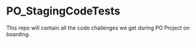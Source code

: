 # PO_StagingCodeTests
This repo will contain all the code challenges we get during PO Project on boarding.
